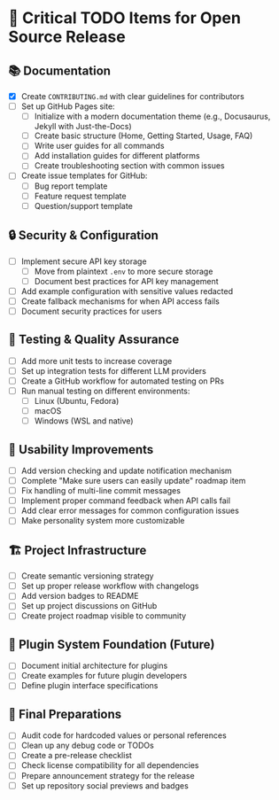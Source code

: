 # 🚀 Critical TODO Items for Open Source Release

## 📚 Documentation
- [x] Create `CONTRIBUTING.md` with clear guidelines for contributors
- [ ] Set up GitHub Pages site:
  - [ ] Initialize with a modern documentation theme (e.g., Docusaurus, Jekyll with Just-the-Docs)
  - [ ] Create basic structure (Home, Getting Started, Usage, FAQ)
  - [ ] Write user guides for all commands
  - [ ] Add installation guides for different platforms
  - [ ] Create troubleshooting section with common issues
- [ ] Create issue templates for GitHub:
  - [ ] Bug report template
  - [ ] Feature request template
  - [ ] Question/support template

## 🔒 Security & Configuration
- [ ] Implement secure API key storage
  - [ ] Move from plaintext `.env` to more secure storage
  - [ ] Document best practices for API key management
- [ ] Add example configuration with sensitive values redacted
- [ ] Create fallback mechanisms for when API access fails
- [ ] Document security practices for users

## 🧪 Testing & Quality Assurance
- [ ] Add more unit tests to increase coverage
- [ ] Set up integration tests for different LLM providers
- [ ] Create a GitHub workflow for automated testing on PRs
- [ ] Run manual testing on different environments:
  - [ ] Linux (Ubuntu, Fedora)
  - [ ] macOS
  - [ ] Windows (WSL and native)

## 👥 Usability Improvements
- [ ] Add version checking and update notification mechanism
- [ ] Complete "Make sure users can easily update" roadmap item
- [ ] Fix handling of multi-line commit messages
- [ ] Implement proper command feedback when API calls fail
- [ ] Add clear error messages for common configuration issues
- [ ] Make personality system more customizable

## 🏗️ Project Infrastructure
- [ ] Create semantic versioning strategy
- [ ] Set up proper release workflow with changelogs
- [ ] Add version badges to README
- [ ] Set up project discussions on GitHub
- [ ] Create project roadmap visible to community

## 🧩 Plugin System Foundation (Future)
- [ ] Document initial architecture for plugins
- [ ] Create examples for future plugin developers
- [ ] Define plugin interface specifications

## 🏁 Final Preparations
- [ ] Audit code for hardcoded values or personal references
- [ ] Clean up any debug code or TODOs
- [ ] Create a pre-release checklist
- [ ] Check license compatibility for all dependencies
- [ ] Prepare announcement strategy for the release
- [ ] Set up repository social previews and badges
